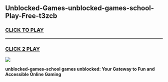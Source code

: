 
## Unblocked-Games-unblocked-games-school-Play-Free-t3zcb
<h3>
<a href="https://premium76.site?title=unblocked-games-school&ref=10A">CLICK TO PLAY</a></h3>
<hr>

<h3>
<a href="https://premium76.site?title=unblocked-games-school&ref=10A">CLICK 2 PLAY</a>
  
</h3>

<a href="https://premium76.site?title=unblocked-games-school&ref=10A"><img src="https://clearcache.store/games.png"></a>


**unblocked-games-school games unblocked: Your Gateway to Fun and Accessible Online Gaming**
